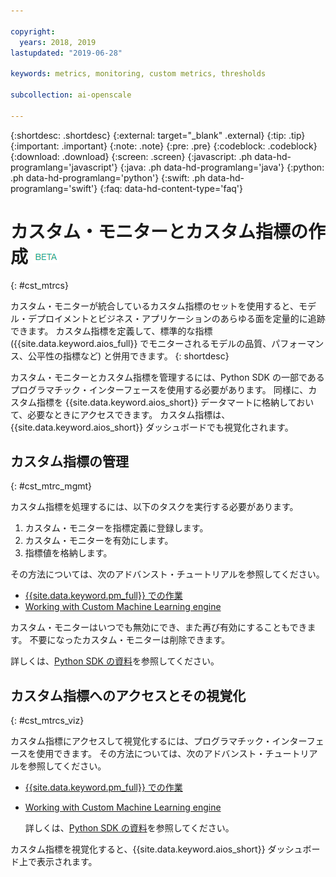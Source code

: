 ```yaml
---

copyright:
  years: 2018, 2019
lastupdated: "2019-06-28"

keywords: metrics, monitoring, custom metrics, thresholds

subcollection: ai-openscale

---
```


{:shortdesc: .shortdesc}
{:external: target="_blank" .external}
{:tip: .tip}
{:important: .important}
{:note: .note}
{:pre: .pre}
{:codeblock: .codeblock}
{:download: .download}
{:screen: .screen}
{:javascript: .ph data-hd-programlang='javascript'}
{:java: .ph data-hd-programlang='java'}
{:python: .ph data-hd-programlang='python'}
{:swift: .ph data-hd-programlang='swift'}
{:faq: data-hd-content-type='faq'}

# カスタム・モニターとカスタム指標の作成 ![ベータ・タグ](images/beta.png)
{: #cst_mtrcs}

カスタム・モニターが統合しているカスタム指標のセットを使用すると、モデル・デプロイメントとビジネス・アプリケーションのあらゆる面を定量的に追跡できます。 カスタム指標を定義して、標準的な指標 ({{site.data.keyword.aios_full}} でモニターされるモデルの品質、パフォーマンス、公平性の指標など) と併用できます。
{: shortdesc}

カスタム・モニターとカスタム指標を管理するには、Python SDK の一部であるプログラマチック・インターフェースを使用する必要があります。 同様に、カスタム指標を {{site.data.keyword.aios_short}} データマートに格納しておいて、必要なときにアクセスできます。 カスタム指標は、{{site.data.keyword.aios_short}} ダッシュボードでも視覚化されます。

## カスタム指標の管理
{: #cst_mtrc_mgmt}

カスタム指標を処理するには、以下のタスクを実行する必要があります。

1. カスタム・モニターを指標定義に登録します。
2. カスタム・モニターを有効にします。
3. 指標値を格納します。

その方法については、次のアドバンスト・チュートリアルを参照してください。

- [{{site.data.keyword.pm_full}} での作業](https://github.com/pmservice/ai-openscale-tutorials/blob/master/notebooks/Watson%20OpenScale%20and%20Watson%20ML%20Engine.ipynb)
- [Working with Custom Machine Learning engine](https://github.com/pmservice/ai-openscale-tutorials/blob/master/notebooks/AI%20OpenScale%20and%20Custom%20ML%20Engine.ipynb)

カスタム・モニターはいつでも無効にでき、また再び有効にすることもできます。 不要になったカスタム・モニターは削除できます。

詳しくは、[Python SDK の資料](http://ai-openscale-python-client.mybluemix.net/)を参照してください。

## カスタム指標へのアクセスとその視覚化
{: #cst_mtrcs_viz}

カスタム指標にアクセスして視覚化するには、プログラマチック・インターフェースを使用できます。 その方法については、次のアドバンスト・チュートリアルを参照してください。

- [{{site.data.keyword.pm_full}} での作業](https://github.com/pmservice/ai-openscale-tutorials/blob/master/notebooks/Watson%20OpenScale%20and%20Watson%20ML%20Engine.ipynb)
- [Working with Custom Machine Learning engine](https://github.com/pmservice/ai-openscale-tutorials/blob/master/notebooks/AI%20OpenScale%20and%20Custom%20ML%20Engine.ipynb)

   詳しくは、[Python SDK の資料](http://ai-openscale-python-client.mybluemix.net/)を参照してください。

カスタム指標を視覚化すると、{{site.data.keyword.aios_short}} ダッシュボード上で表示されます。

<!---
![screen shot with metrics from Advanced Tutorial](images/adv_tutorial_metrics.png)
--->
